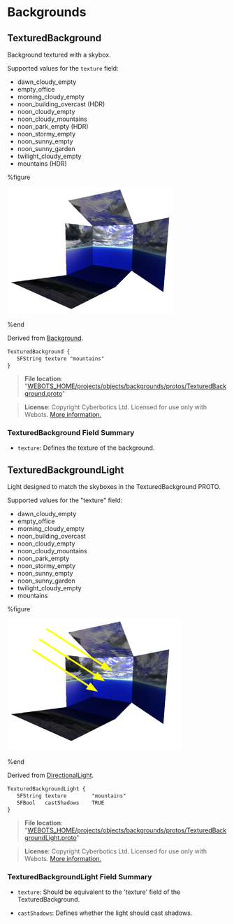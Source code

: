 # Backgrounds

## TexturedBackground

Background textured with a skybox.

Supported values for the `texture` field:

- dawn\_cloudy\_empty
- empty\_office
- morning\_cloudy\_empty
- noon\_building\_overcast (HDR)
- noon\_cloudy\_empty
- noon\_cloudy\_mountains
- noon\_park\_empty (HDR)
- noon\_stormy\_empty
- noon\_sunny\_empty
- noon\_sunny\_garden
- twilight\_cloudy\_empty
- mountains (HDR)

%figure

![TexturedBackground](images/objects/backgrounds/TexturedBackground/model.png)

%end

Derived from [Background](../reference/background.md).

```
TexturedBackground {
   SFString texture "mountains"
}
```

> **File location**: "[WEBOTS\_HOME/projects/objects/backgrounds/protos/TexturedBackground.proto](https://github.com/omichel/webots/tree/master//projects/objects/backgrounds/protos/TexturedBackground.proto)"

> **License**: Copyright Cyberbotics Ltd. Licensed for use only with Webots.
[More information.](https://cyberbotics.com/webots_assets_license)

### TexturedBackground Field Summary

- `texture`: Defines the texture of the background.

## TexturedBackgroundLight

Light designed to match the skyboxes in the TexturedBackground PROTO.

Supported values for the "texture" field:

- dawn\_cloudy\_empty
- empty\_office
- morning\_cloudy\_empty
- noon\_building\_overcast
- noon\_cloudy\_empty
- noon\_cloudy\_mountains
- noon\_park\_empty
- noon\_stormy\_empty
- noon\_sunny\_empty
- noon\_sunny\_garden
- twilight\_cloudy\_empty
- mountains

%figure

![TexturedBackgroundLight](images/objects/backgrounds/TexturedBackgroundLight/model.png)

%end

Derived from [DirectionalLight](../reference/directionallight.md).

```
TexturedBackgroundLight {
   SFString texture        "mountains"
   SFBool   castShadows    TRUE
}
```

> **File location**: "[WEBOTS\_HOME/projects/objects/backgrounds/protos/TexturedBackgroundLight.proto](https://github.com/omichel/webots/tree/master//projects/objects/backgrounds/protos/TexturedBackgroundLight.proto)"

> **License**: Copyright Cyberbotics Ltd. Licensed for use only with Webots.
[More information.](https://cyberbotics.com/webots_assets_license)

### TexturedBackgroundLight Field Summary

- `texture`: Should be equivalent to the 'texture' field of the TexturedBackground.

- `castShadows`: Defines whether the light should cast shadows.

